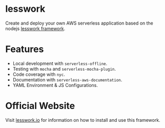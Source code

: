 # lesswork
Create and deploy your own AWS serverless application based on the nodejs [lesswork framework](https://github.com/Askedio/lesswork-framework).

# Features
* Local development with `serverless-offline`.
* Testing with `mocha` and `serverless-mocha-plugin`.
* Code coverage with `nyc`.
* Documentation with `serverless-aws-documentation`.
* YAML Environment & JS Configurations.


# Official Website
Visit [lesswork.io](https://lesswork.io) for information on how to install and use this framework.
